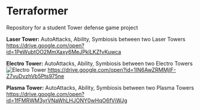 # Terraformer
Repository for a student Tower defense game project

**Laser Tower:**
AutoAttacks, Ability, Symbiosis between two Laser Towers  
https://drive.google.com/open?id=1PeWubtOO2MmXaxy6MeJPklLKZfvKuwca


**Electro Tower:**
AutoAttacks, Ability, Symbiosis between two Electro Towers  
![Electro Tower](https://drive.google.com/open?id=1kWdrMgUWk5tL0Fur9Y2PzlOr1x2KOUNa)
https://drive.google.com/open?id=1IN6AwZRMMjlF-Z7vuDvzhVb5Pts975ne


**Plasma Tower:**
AutoAttacks, Ability, Symbiosis between two Plasma Towers  
https://drive.google.com/open?id=1fFMRWM3yrVNaWhLHJONY0wHqO6fViWJg
